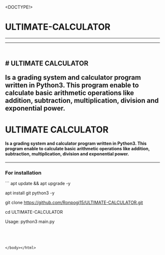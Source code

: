 <DOCTYPE!>
<html>
<body>
<p><h1>ULTIMATE-CALCULATOR</h1></p>
<hr>
<hr>
<p><h2><br> # ULTIMATE CALCULATOR

Is a grading system and calculator program written in Python3. This program enable to calculate basic arithmetic operations like addition, subtraction, multiplication, division and exponential power. 
<br>
# ULTIMATE CALCULATOR

#### Is a grading system and calculator program written in Python3. This program enable to calculate basic arithmetic operations like addition, subtraction, multiplication, division and exponential power. </h2></p>

<hr>
<p><h3> For installation </p> </h3>
```
apt update && apt upgrade -y

apt install git python3 -y

git clone https://github.com/Ronpogi15/ULTIMATE-CALCULATOR.git

cd ULTIMATE-CALCULATOR

Usage:
 python3 main.py
```




</body></html>
